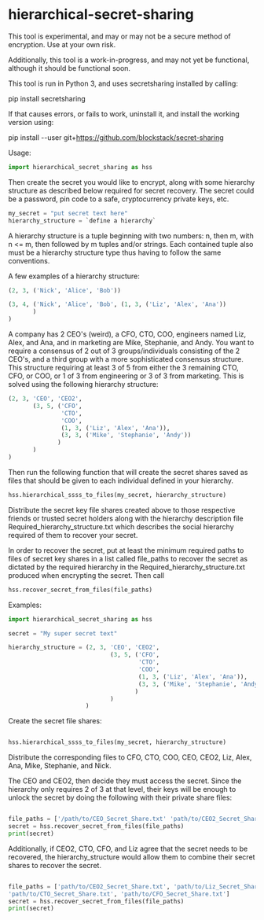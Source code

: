 # hierarchical-secret-sharing

This tool is experimental, and may or may not be a secure method of encryption.
Use at your own risk.

Additionally, this tool is a work-in-progress, and may not yet be functional, although it should be functional soon.


This tool is run in Python 3, and uses secretsharing installed by calling:

pip install secretsharing

If that causes errors, or fails to work, uninstall it, and install the working version using:

pip install --user git+https://github.com/blockstack/secret-sharing

Usage:

```python
import hierarchical_secret_sharing as hss
```
Then create the secret you would like to encrypt, along with some hierarchy structure as described below required for secret recovery.
The secret could be a password, pin code to a safe, cryptocurrency private keys, etc.

```python
my_secret = "put secret text here"
hierarchy_structure = `define a hierarchy`
```

A hierarchy structure is a tuple beginning with two numbers: n, then m,
with n <= m, then followed by m tuples and/or strings.
Each contained tuple also must be a hierarchy structure type thus having to
follow the same conventions.

A few examples of a hierarchy structure:


```python
(2, 3, ('Nick', 'Alice', 'Bob'))

(3, 4, ('Nick', 'Alice', 'Bob', (1, 3, ('Liz', 'Alex', 'Ana'))
       )
)
```

A company has 2 CEO's (weird), a CFO, CTO, COO, engineers named Liz, Alex, and Ana, and in marketing are Mike, Stephanie, and Andy. You want to require a consensus of 2 out of 3 groups/individuals consisting of the 2 CEO's, and a third group with a more sophisticated consensus structure. This structure requiring at least 3 of 5 from either the 3 remaining CTO, CFO, or COO, or 1 of 3 from engineering or 3 of 3 from marketing. This is solved using the following hierarchy structure:

```python
(2, 3, 'CEO', 'CEO2',
       (3, 5, ('CFO',
               'CTO',
               'COO',
               (1, 3, ('Liz', 'Alex', 'Ana')),
               (3, 3, ('Mike', 'Stephanie', 'Andy'))
              )
       )
)

```

Then run the following function that will create the secret shares saved as files that should be given to each individual defined in your hierarchy.

```python
hss.hierarchical_ssss_to_files(my_secret, hierarchy_structure)
```

Distribute the secret key file shares created above to those respective friends or trusted secret holders along with the hierarchy description file Required_hierarchy_structure.txt which describes the social hierarchy required of them to recover your secret.


In order to recover the secret, put at least the minimum required paths to files of secret key shares in a list called file_paths to recover the secret as dictated by the required hierarchy in the Required_hierarchy_structure.txt produced when encrypting the secret.
Then call

```python
hss.recover_secret_from_files(file_paths)
```

Examples:

```python
import hierarchical_secret_sharing as hss

secret = "My super secret text"

hierarchy_structure = (2, 3, 'CEO', 'CEO2',
                             (3, 5, ('CFO',
                                     'CTO',
                                     'COO',
                                     (1, 3, ('Liz', 'Alex', 'Ana')),
                                     (3, 3, ('Mike', 'Stephanie', 'Andy'))
                                    )
                             )
                      )

```

Create the secret file shares:

```python

hss.hierarchical_ssss_to_files(my_secret, hierarchy_structure)
```

Distribute the corresponding files to CFO, CTO, COO, CEO, CEO2, Liz, Alex, Ana, Mike, Stephanie, and Nick.

The CEO and CEO2, then decide they must access the secret.  Since the hierarchy only requires 2 of 3 at that level, their keys will be enough to unlock the secret by doing the following with their private share files:


```python

file_paths = ['/path/to/CEO_Secret_Share.txt' 'path/to/CEO2_Secret_Share.txt']
secret = hss.recover_secret_from_files(file_paths)
print(secret)

```

Additionally, if CEO2, CTO, CFO, and Liz agree that the secret needs to be recovered, the hierarchy_structure would allow them to combine their secret shares to recover the secret.


```python

file_paths = ['path/to/CEO2_Secret_Share.txt', 'path/to/Liz_Secret_Share.txt', 
'path/to/CTO_Secret_Share.txt', 'path/to/CFO_Secret_Share.txt']
secret = hss.recover_secret_from_files(file_paths)
print(secret)

```

